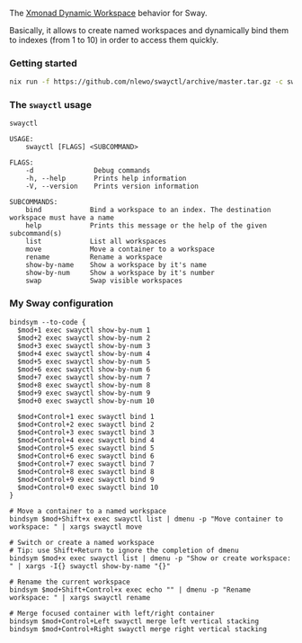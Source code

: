 The [Xmonad Dynamic Workspace](https://hackage.haskell.org/package/xmonad-contrib-0.16/docs/XMonad-Actions-DynamicWorkspaces.html) behavior for Sway.

Basically, it allows to create named workspaces and dynamically bind
them to indexes (from 1 to 10) in order to access them quickly.


### Getting started

```sh
nix run -f https://github.com/nlewo/swayctl/archive/master.tar.gz -c swayctl --help
```


### The `swayctl` usage

    swayctl

    USAGE:
        swayctl [FLAGS] <SUBCOMMAND>

    FLAGS:
        -d               Debug commands
        -h, --help       Prints help information
        -V, --version    Prints version information

    SUBCOMMANDS:
        bind            Bind a workspace to an index. The destination workspace must have a name
        help            Prints this message or the help of the given subcommand(s)
        list            List all workspaces
        move            Move a container to a workspace
        rename          Rename a workspace
        show-by-name    Show a workspace by it's name
        show-by-num     Show a workspace by it's number
        swap            Swap visible workspaces


### My Sway configuration

    bindsym --to-code {
      $mod+1 exec swayctl show-by-num 1
      $mod+2 exec swayctl show-by-num 2
      $mod+3 exec swayctl show-by-num 3
      $mod+4 exec swayctl show-by-num 4
      $mod+5 exec swayctl show-by-num 5
      $mod+6 exec swayctl show-by-num 6
      $mod+7 exec swayctl show-by-num 7
      $mod+8 exec swayctl show-by-num 8
      $mod+9 exec swayctl show-by-num 9
      $mod+0 exec swayctl show-by-num 10

      $mod+Control+1 exec swayctl bind 1
      $mod+Control+2 exec swayctl bind 2
      $mod+Control+3 exec swayctl bind 3
      $mod+Control+4 exec swayctl bind 4
      $mod+Control+5 exec swayctl bind 5
      $mod+Control+6 exec swayctl bind 6
      $mod+Control+7 exec swayctl bind 7
      $mod+Control+8 exec swayctl bind 8
      $mod+Control+9 exec swayctl bind 9
      $mod+Control+0 exec swayctl bind 10
    }

    # Move a container to a named workspace
    bindsym $mod+Shift+x exec swayctl list | dmenu -p "Move container to workspace: " | xargs swayctl move

    # Switch or create a named workspace
    # Tip: use Shift+Return to ignore the completion of dmenu
    bindsym $mod+x exec swayctl list | dmenu -p "Show or create workspace: " | xargs -I{} swayctl show-by-name "{}"

    # Rename the current workspace
    bindsym $mod+Shift+Control+x exec echo "" | dmenu -p "Rename workspace: " | xargs swayctl rename

    # Merge focused container with left/right container
    bindsym $mod+Control+Left swayctl merge left vertical stacking
    bindsym $mod+Control+Right swayctl merge right vertical stacking
